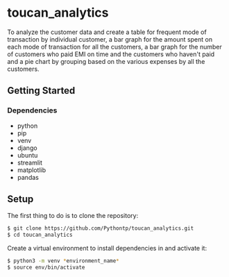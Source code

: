 # toucan_analytics
To analyze the customer data and create a table for frequent mode of transaction by individual customer, a bar graph for the amount spent on each mode of transaction for all the customers, a bar graph for the number of customers who paid EMI on time and the customers who haven't paid and a pie chart by grouping based on the various expenses by all the customers.

## Getting Started

### Dependencies
* python
* pip
* venv
* django
* ubuntu
* streamlit
* matplotlib
* pandas

## Setup
The first thing to do is to clone the repository:
```sh
$ git clone https://github.com/Pythontp/toucan_analytics.git
$ cd toucan_analytics
```
Create a virtual environment to install dependencies in and activate it:
```sh
$ python3 -m venv *environment_name*
$ source env/bin/activate
```
